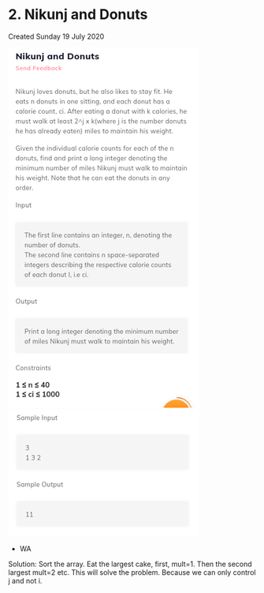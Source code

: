 # 2. Nikunj and Donuts
Created Sunday 19 July 2020

![](2._Nikunj_and_Donuts_-_40/pasted_image.png)![](2._Nikunj_and_Donuts_-_40/pasted_image001.png)

* WA


Solution: Sort the array. Eat the largest cake, first, mult=1. Then the second largest mult=2 etc. This will solve the problem. Because we can only control j and not i.

